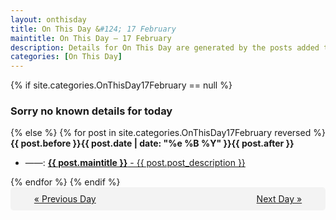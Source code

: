 ```yaml
---
layout: onthisday
title: On This Day &#124; 17 February
maintitle: On This Day — 17 February
description: Details for On This Day are generated by the posts added to the website so the content is subject to changes/updates over time.
categories: [On This Day]
---
```


{% if site.categories.OnThisDay17February == null %}
<h3>Sorry no known details for today</h3>
{% else %}
{% for post in site.categories.OnThisDay17February reversed %}
<strong>{{ post.before }}{{ post.date | date: "%e %B %Y" }}{{ post.after }}</strong>
<ul>
<li> ——: <a class="{{ post.class }}" href="{{ post.url }}"><strong>{{ post.maintitle }}</strong> - {{ post.post_description }}</a></li>
</ul>
{% endfor %}
{% endif %}
<br />
<div style="background-color: #f3f3f3; padding: 10px; border-radius: 5px; text-align: center; display: flex; justify-content: space-evenly;">
<a href="/onthisday/02/02-16">« Previous Day</a>
<span style="visibility:hidden;">[ Visit Leap Year February 29 ]</span>
<a href="/onthisday/02/02-18">Next Day »</a>
</div>
